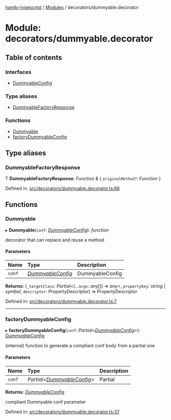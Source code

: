 [handy-typescript](../README.md) / [Modules](../modules.md) / decorators/dummyable.decorator

# Module: decorators/dummyable.decorator

## Table of contents

### Interfaces

- [DummyableConfig](../interfaces/decorators_dummyable_decorator.dummyableconfig.md)

### Type aliases

- [DummyableFactoryResponse](decorators_dummyable_decorator.md#dummyablefactoryresponse)

### Functions

- [Dummyable](decorators_dummyable_decorator.md#dummyable)
- [factoryDummyableConfig](decorators_dummyable_decorator.md#factorydummyableconfig)

## Type aliases

### DummyableFactoryResponse

Ƭ **DummyableFactoryResponse**: Function & { `originalMethod?`: Function  }

Defined in: [src/decorators/dummyable.decorator.ts:66](https://github.com/robbiemu/handy-typescript/blob/1ebcc03/src/decorators/dummyable.decorator.ts#L66)

## Functions

### Dummyable

▸ **Dummyable**(`conf`: [*DummyableConfig*](../interfaces/decorators_dummyable_decorator.dummyableconfig.md)): *function*

decorator that can replace and reuse a method

#### Parameters

| Name | Type | Description |
| :------ | :------ | :------ |
| `conf` | [*DummyableConfig*](../interfaces/decorators_dummyable_decorator.dummyableconfig.md) | DummyableConfig |

**Returns:** (`_targetClass`: *Partial*<(...`args`: *any*[]) => *any*\>, `propertyKey`: *string* \| *symbol*, `descriptor`: PropertyDescriptor) => PropertyDescriptor

Defined in: [src/decorators/dummyable.decorator.ts:7](https://github.com/robbiemu/handy-typescript/blob/1ebcc03/src/decorators/dummyable.decorator.ts#L7)

___

### factoryDummyableConfig

▸ **factoryDummyableConfig**(`conf`: *Partial*<[*DummyableConfig*](../interfaces/decorators_dummyable_decorator.dummyableconfig.md)\>): [*DummyableConfig*](../interfaces/decorators_dummyable_decorator.dummyableconfig.md)

(internal) function to generate a compliant conf body from a partial one

#### Parameters

| Name | Type | Description |
| :------ | :------ | :------ |
| `conf` | *Partial*<[*DummyableConfig*](../interfaces/decorators_dummyable_decorator.dummyableconfig.md)\> | Partial<DummyableConfig> |

**Returns:** [*DummyableConfig*](../interfaces/decorators_dummyable_decorator.dummyableconfig.md)

compliant Dummyable conf parameter

Defined in: [src/decorators/dummyable.decorator.ts:37](https://github.com/robbiemu/handy-typescript/blob/1ebcc03/src/decorators/dummyable.decorator.ts#L37)
